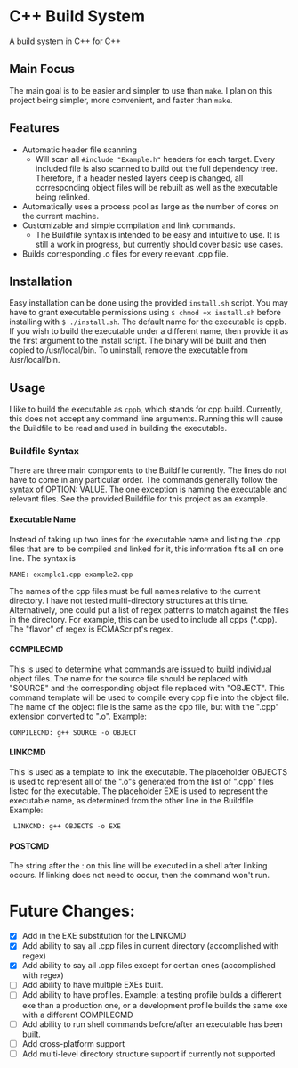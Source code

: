 # C++ Build System
A build system in C++ for C++

## Main Focus
The main goal is to be easier and simpler to use than `make`. I plan on this project being simpler, more convenient, and faster than `make`.

## Features
* Automatic header file scanning
   * Will scan all ```#include "Example.h"``` headers for each target. Every included file is also scanned to build out the full dependency tree. Therefore, if a header nested layers deep is changed, all corresponding object files will be rebuilt as well as the executable being relinked.
* Automatically uses a process pool as large as the number of cores on the current machine.
* Customizable and simple compilation and link commands.
    * The Buildfile syntax is intended to be easy and intuitive to use. It is still a work in progress, but currently should cover basic use cases.
* Builds corresponding .o files for every relevant .cpp file.

## Installation
Easy installation can be done using the provided ```install.sh``` script. You may have to grant executable permissions using ```$ chmod +x install.sh``` before installing with ```$ ./install.sh```. The default name for the executable is cppb. If you wish to build the executable under a different name, then provide it as the first argument to the install script. The binary will be built and then copied to /usr/local/bin. To uninstall, remove the executable from /usr/local/bin.

## Usage
I like to build the executable as `cppb`, which stands for cpp build. Currently, this does not accept any command line arguments. Running this will cause the Buildfile to be read and used in building the executable.
### Buildfile Syntax
There are three main components to the Buildfile currently. The lines do not have to come in any particular order. The commands generally follow the syntax of OPTION: VALUE. The one exception is naming the executable and relevant files. See the provided Buildfile for this project as an example.
#### Executable Name
Instead of taking up two lines for the executable name and listing the .cpp files that are to be compiled and linked for it, this information fits all on one line. The syntax is 

    NAME: example1.cpp example2.cpp

The names of the cpp files must be full names relative to the current directory. I have not tested multi-directory structures at this time.
Alternatively, one could put a list of regex patterns to match against the files in the directory. For example, this can be used to include all cpps (*\.cpp). The "flavor" of regex is ECMAScript's regex.
#### COMPILECMD
This is used to determine what commands are issued to build individual object files. The name for the source file should be replaced with "SOURCE" and the corresponding object file replaced with "OBJECT". This command template will be used to compile every cpp file into the object file. The name of the object file is the same as the cpp file, but with the ".cpp" extension converted to ".o".
Example:

    COMPILECMD: g++ SOURCE -o OBJECT
#### LINKCMD
This is used as a template to link the executable. The placeholder OBJECTS is used to represent all of the ".o"s generated from the list of ".cpp" files listed for the executable. The placeholder EXE is used to represent the executable name, as determined from the other line in the Buildfile.
Example:

     LINKCMD: g++ OBJECTS -o EXE

#### POSTCMD
The string after the : on this line will be executed in a shell after linking occurs. If linking does not need to occur, then the command won't run.

# Future Changes:
- [x] Add in the EXE substitution for the LINKCMD
- [x] Add ability to say all .cpp files in current directory (accomplished with regex)
- [x] Add ability to say all .cpp files except for certian ones (accomplished with regex)
- [ ] Add ability to have multiple EXEs built.
- [ ] Add ability to have profiles. Example: a testing profile builds a different exe than a production one, or a development profile builds the same exe with a different COMPILECMD
- [ ] Add ability to run shell commands before/after an executable has been built.
- [ ] Add cross-platform support
- [ ] Add multi-level directory structure support if currently not supported
